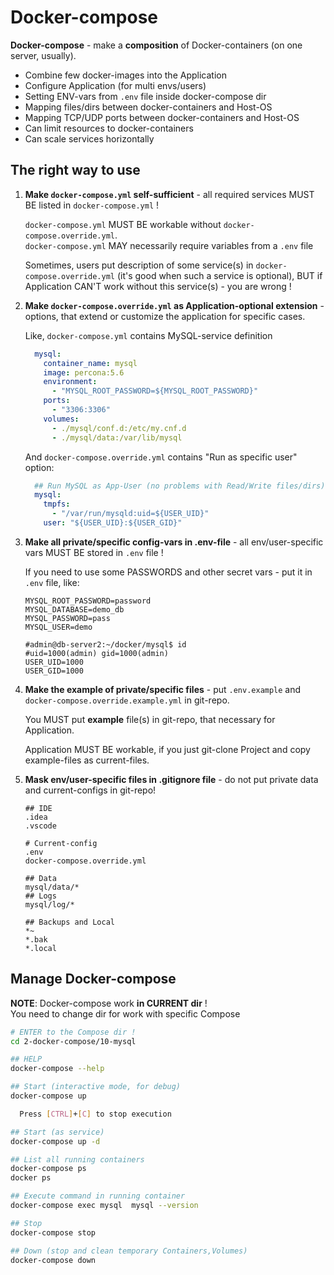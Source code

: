 # Docker-compose

**Docker-compose** - make a **composition** of Docker-containers (on one server, usually).
* Combine few docker-images into the Application
* Configure Application (for multi envs/users)
* Setting ENV-vars from `.env` file inside docker-compose dir
* Mapping files/dirs between docker-containers and Host-OS
* Mapping TCP/UDP ports between docker-containers and Host-OS
* Can limit resources to docker-containers
* Can scale services horizontally

## The right way to use

1) **Make `docker-compose.yml` self-sufficient** - all required services MUST BE listed in `docker-compose.yml` !

    `docker-compose.yml` MUST BE workable without `docker-compose.override.yml`.  
    `docker-compose.yml` MAY necessarily require variables from a `.env` file

    Sometimes, users put description of some service(s) in `docker-compose.override.yml` (it's good when such a service is optional),
    BUT if Application CAN'T work without this service(s) - you are wrong !
    
1) **Make `docker-compose.override.yml` as Application-optional extension** - options,
 that extend or customize the application for specific cases.

    Like, `docker-compose.yml` contains MySQL-service definition
    ```yaml
      mysql:
        container_name: mysql
        image: percona:5.6
        environment:
          - "MYSQL_ROOT_PASSWORD=${MYSQL_ROOT_PASSWORD}"
        ports:
          - "3306:3306"
        volumes:
          - ./mysql/conf.d:/etc/my.cnf.d
          - ./mysql/data:/var/lib/mysql
    ```
    
    And `docker-compose.override.yml` contains "Run as specific user" option:
    ```yaml
      ## Run MySQL as App-User (no problems with Read/Write files/dirs)
      mysql:
        tmpfs:
          - "/var/run/mysqld:uid=${USER_UID}"
        user: "${USER_UID}:${USER_GID}"
    ```

1) **Make all private/specific config-vars in .env-file** - all env/user-specific vars MUST BE stored in `.env` file !

    If you need to use some PASSWORDS and other secret vars - put it in `.env` file, like:
    ```dotenv
    MYSQL_ROOT_PASSWORD=password
    MYSQL_DATABASE=demo_db
    MYSQL_PASSWORD=pass
    MYSQL_USER=demo
    
    #admin@db-server2:~/docker/mysql$ id
    #uid=1000(admin) gid=1000(admin)
    USER_UID=1000
    USER_GID=1000
    ```

1) **Make the example of private/specific files** - put `.env.example` and `docker-compose.override.example.yml` in git-repo.

    You MUST put **example** file(s) in git-repo, that necessary for Application.
    
    Application MUST BE workable, if you just git-clone Project and copy example-files as current-files.

1) **Mask env/user-specific files in .gitignore file** - do not put private data and current-configs in git-repo!
    ```gitignore
    ## IDE
    .idea
    .vscode
    
    # Current-config
    .env
    docker-compose.override.yml

    ## Data
    mysql/data/*
    ## Logs
    mysql/log/*
    
    ## Backups and Local
    *~
    *.bak
    *.local
    ```

## Manage Docker-compose
**NOTE**: Docker-compose work **in CURRENT dir** !  
You need to change dir for work with specific Compose
```bash
# ENTER to the Compose dir !
cd 2-docker-compose/10-mysql

## HELP
docker-compose --help

## Start (interactive mode, for debug)
docker-compose up

  Press [CTRL]+[C] to stop execution

## Start (as service)
docker-compose up -d

## List all running containers
docker-compose ps
docker ps

## Execute command in running container
docker-compose exec mysql  mysql --version

## Stop
docker-compose stop

## Down (stop and clean temporary Containers,Volumes)
docker-compose down
```